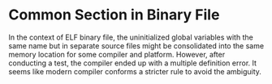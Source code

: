 # Common Section in Binary File

In the context of ELF binary file, the uninitialized global variables with the same name but in separate source files might be consolidated into the same memory location for some compiler and platform. However, after conducting a test, the compiler ended up with a multiple definition error. It seems like modern compiler conforms a stricter rule to avoid the ambiguity.